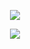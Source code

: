 <p align="center">
  <img src="https://github.com/Macc0de/Learning_of_C/assets/138070020/7f724ee6-3c79-49ca-9dc8-3a5582aad7a2">
</p>
<p align="center">
  <img src="https://github.com/Macc0de/Learning_of_C/assets/138070020/ee2b4fb3-33e9-4675-8acf-991dbaf85a9a">
</p>
